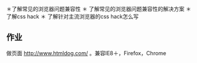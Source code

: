 ＊了解常见的浏览器问题兼容性
＊ 了解常见的浏览器问题兼容性的解决方案
＊ 了解css hack
＊ 了解针对主流浏览器的css hack怎么写

## 作业
做页面 http://www.htmldog.com/ 。兼容IE8＋，Firefox，Chrome
